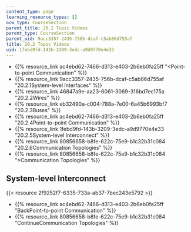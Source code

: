 ```yaml
---
content_type: page
learning_resource_types: []
ocw_type: CourseSection
parent_title: 20.2 Topic Videos
parent_type: CourseSection
parent_uid: 9acc3357-2435-756b-dcaf-c5ab86d755af
title: 20.2 Topic Videos
uid: 1febd9fd-143b-3209-3edc-a9d9770e4e33
---
```


*   {{% resource_link ac4ebd62-7466-d313-e403-2b6eb0fa25ff "\<Point-to-point Communication" %}}
*   {{% resource_link 9acc3357-2435-756b-dcaf-c5ab86d755af "20.2.1System-level Interfaces" %}}
*   {{% resource_link 46847a9e-aa23-6061-3069-316bd7ec175a "20.2.2Wires" %}}
*   {{% resource_link eb32490a-c004-788a-7e00-6a45b6993bf7 "20.2.3Buses" %}}
*   {{% resource_link ac4ebd62-7466-d313-e403-2b6eb0fa25ff "20.2.4Point-to-point Communication" %}}
*   {{% resource_link 1febd9fd-143b-3209-3edc-a9d9770e4e33 "20.2.5System-level Interconnect" %}}
*   {{% resource_link 80856658-b8fe-622c-75e9-b1c32b31c084 "20.2.6Communication Topologies" %}}
*   {{% resource_link 80856658-b8fe-622c-75e9-b1c32b31c084 "\>Communication Topologies" %}}

System-level Interconnect
-------------------------

{{< resource 2f9252f7-6335-733a-ab37-7bec243e5792 >}}

*   {{% resource_link ac4ebd62-7466-d313-e403-2b6eb0fa25ff "BackPoint-to-point Communication" %}}
*   {{% resource_link 80856658-b8fe-622c-75e9-b1c32b31c084 "ContinueCommunication Topologies" %}}
